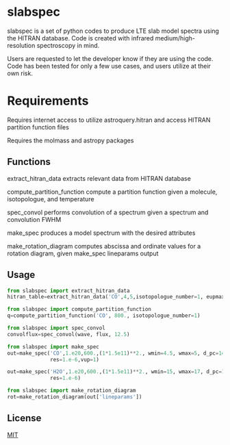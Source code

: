# slabspec
slabspec is a set of python codes to produce LTE slab model spectra using the HITRAN database.  Code
is created with infrared medium/high-resolution spectroscopy in mind.  

Users are requested to let the developer know if they are using the code.  Code has been
tested for only a few use cases, and users utilize at their own risk.

# Requirements
Requires internet access to utilize astroquery.hitran and access HITRAN partition function files

Requires the molmass and astropy packages

## Functions
extract_hitran_data extracts relevant data from HITRAN database

compute_partition_function compute a partition function given a molecule, isotopologue, and temperature

spec_convol performs convolution of a spectrum given a spectrum and convolution FWHM 

make_spec produces a model spectrum with the desired attributes

make_rotation_diagram computes abscissa and ordinate values for a rotation diagram, given make_spec lineparams output

## Usage

```python
from slabspec import extract_hitran_data
hitran_table=extract_hitran_data('CO',4,5,isotopologue_number=1, eupmax=9000., aupmin=10.)

from slabspec import compute_partition_function
q=compute_partition_function('CO', 800., isotopologue_number=1)

from slabspec import spec_convol
convolflux=spec_convol(wave, flux, 12.5)

from slabspec import make_spec
out=make_spec('CO',1.e20,600.,(1*1.5e11)**2., wmin=4.5, wmax=5, d_pc=140.,
              res=1.e-6,vup=1)

out=make_spec('H2O',1.e20,600.,(1*1.5e11)**2., wmin=15, wmax=17, d_pc=140.,
              res=1.e-6)

from slabspec import make_rotation_diagram
rot=make_rotation_diagram(out['lineparams'])

```

## License
[MIT](https://choosealicense.com/licenses/mit/)

